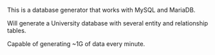 This is a database generator that works with MySQL and MariaDB.

Will generate a University database with several entity and relationship tables.

Capable of generating ~1G of data every minute.
